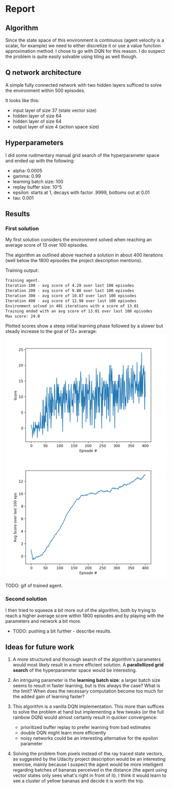 # Report

## Algorithm

Since the state space of this environment is continuous (agent velocity is a scalar, for example) we need to either 
discretize it or use a value function approximation method. I chose to go with DQN for this reason. I do suspect the 
problem is quite easily solvable using tiling as well though.

## Q network architecture

A simple fully connected network with two hidden layers sufficed to solve the environment within 500 episodes.

It looks like this:
* input layer of size 37 (state vector size)
* hidden layer of size 64
* hidden layer of size 64
* output layer of size 4 (action space size)

## Hyperparameters

I did some rudimentary manual grid search of the hyperparameter space and ended up with the following:

* alpha: 0.0005
* gamma: 0.99
* learning batch size: 100
* replay buffer size: 10^5
* epsilon: starts at 1, decays with factor .9999, bottoms out at 0.01
* tau: 0.001

## Results

### First solution

My first solution considers the environment solved when reaching an average score of 13 over 100 episodes.

The algorithm as outlined above reached a solution in about 400 iterations (well below the 1800 episodes the project 
description mentions). 

Training output:
```
Training agent.
Iteration 100 - avg score of 4.29 over last 100 episodes
Iteration 200 - avg score of 9.88 over last 100 episodes
Iteration 300 - avg score of 10.87 over last 100 episodes
Iteration 400 - avg score of 12.98 over last 100 episodes
Environment solved in 401 iterations with a score of 13.01
Training ended with an avg score of 13.01 over last 100 episodes
Max score: 24.0
```

Plotted scores show a steep initial learning phase followed by a slower but steady increase to the goal of 13+ average:
![scores](assets/first_solution_scores.png)
![average scores](assets/first_solution_avg_scores.png)

TODO: gif of trained agent.

### Second solution

I then tried to squeeze a bit more out of the algorithm, both by trying to reach a higher average score within 1800 
episodes and by playing with the parameters and network a bit more.

* TODO: pushing a bit further - describe results.


## Ideas for future work

1. A more structured and thorough search of the algorithm's parameters would most likely result in a more efficient 
solution. A **parallellized grid search** of the hyperparameter space would be interesting. 

2. An intriguing parameter is the **learning batch size**: a larger batch size seems to result in faster learning, but 
is this always the case? What is the limit? When does the necessary computation become too much for the added gain of 
learning faster?

3. This algorithm is a vanilla DQN implementation. This more than suffices to solve the problem at hand but implementing 
a few tweaks (or the full rainbow DQN) would almost certainly result in quicker convergence:
    * prioritized buffer replay to prefer learning from bad estimates
    * double DQN might learn more efficiently
    * noisy networks could be an interesting alternative for the epsilon parameter

4. Solving the problem from pixels instead of the ray traced state vectors, as suggested by the Udacity project 
description would be an interesting exercise, mainly because I suspect the agent would be more intelligent regarding
batches of bananas perceived in the distance (the agent using vector states only sees what's right in front of it).
I think it would learn to see a cluster of yellow bananas and decide it is worth the trip.